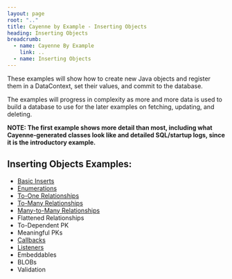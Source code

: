 ```yaml
---
layout: page
root: ".."
title: Cayenne by Example - Inserting Objects
heading: Inserting Objects
breadcrumb:
  - name: Cayenne By Example
    link: ..
  - name: Inserting Objects
---
```


<!---
Insert into 1 table -- individual insert, group insert
Insert into 1 table, primitives vs objects
Insert into 1 table, enumerations
Insert into 2 tables -- to-one relationship
Insert into 2 tables -- to-many relationship
Insert into 1 table -- blob
Insert into 1 table -- validation
Insert into N tables (load all test data for further examples)
Rollbacks?
auto initialize new objects / callbacks
recursive relationships
flattened relationships?
meaningful pk
show cayenne states somewhere
listeners/callbacks
to dep pk
-->


These examples will show how to create new Java objects and register them in a DataContext, set their values, and commit to the database.

The examples will progress in complexity as more and more data is used to build a database to use for the later examples on fetching, updating, and deleting.

**NOTE: The first example shows more detail than most, including what Cayenne-generated classes look like and detailed SQL/startup logs, since it is the introductory example.**

## Inserting Objects Examples:

* [Basic Inserts](basic-inserts.html)
* [Enumerations](enumerations.html)
* [To-One Relationships](to-one.html)
* [To-Many Relationships](to-many.html)
* [Many-to-Many Relationships](many-to-many.html)
* Flattened Relationships
* To-Dependent PK
* Meaningful PKs
* [Callbacks](callbacks.html)
* [Listeners](listeners.html)
* Embeddables
* BLOBs
* Validation

